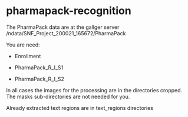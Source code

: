 # pharmapack-recognition

The PharmaPack data are at the gallger server /ndata/SNF_Project_200021_165672/PharmaPack

You are need:

- Enrollment

- PharmaPack_R_I_S1

- PharmaPack_R_I_S2

In all cases the images for the processing are in the directories cropped. The masks sub-directories are not needed for you.

Already extracted text regions are in text_regions directories

